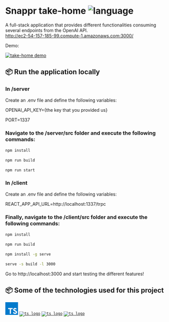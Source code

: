 # Snappr take-home ![language](https://img.shields.io/badge/language-typescript-blue.svg)

A full-stack application that provides different functionalities consuming several endpoints from the OpenAI API.\
http://ec2-54-157-185-99.compute-1.amazonaws.com:3000/

Demo:

[![take-home demo](https://www.androidauthority.com/wp-content/uploads/2022/11/twitter-1-scaled-840w-472h.jpg.webp)](https://www.youtube.com/watch?v=jmWRsxxGYm4)

## :package: Run the application locally

### In /server
Create an .env file and define the following variables: 

OPENAI_API_KEY={the key that you provided us} 

PORT=1337

### Navigate to the /server/src folder and execute the following commands:

```sh
npm install
```

```sh
npm run build
```

```sh
npm run start
```

### In /client
Create an .env file and define the following variables:

REACT_APP_API_URL=http://localhost:1337/trpc

### Finally, navigate to the /client/src folder and execute the following commands:

```sh
npm install
```

```sh
npm run build
```

```sh
npm install -g serve
```

```sh
serve -s build -l 3000
```

Go to http://localhost:3000 and start testing the different features!

## :package: Some of the technologies used for this project

<code><a href="https://www.typescriptlang.org/"><img height="40" src="https://raw.githubusercontent.com/github/explore/80688e429a7d4ef2fca1e82350fe8e3517d3494d/topics/typescript/typescript.png" alt="ts logo" /></a></code>
<code><a href="https://react.dev/"><img height="40" src="https://miro.medium.com/v2/resize:fit:720/format:webp/1*MF5V_dkybUTcfzwHFh0VSw.jpeg" alt="ts logo" /></a></code>
<code><a href="https://expressjs.com/"><img height="40" src="https://media.licdn.com/dms/image/D4E12AQEBg943ptCYpg/article-cover_image-shrink_720_1280/0/1686391647921?e=1721865600&v=beta&t=y8W2zqXTVBPtc_MIOt71Khz2PIq-Vemmmw4v_uWQZpg" alt="ts logo" /></a></code>
<code><a href="https://trpc.io/"><img height="40" src="https://trpc.io/img/logo-text-white.svg" alt="ts logo" /></a></code>
